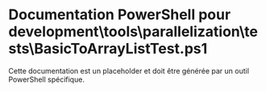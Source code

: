 # Documentation PowerShell pour development\tools\parallelization\tests\BasicToArrayListTest.ps1

Cette documentation est un placeholder et doit être générée par un outil PowerShell spécifique.
